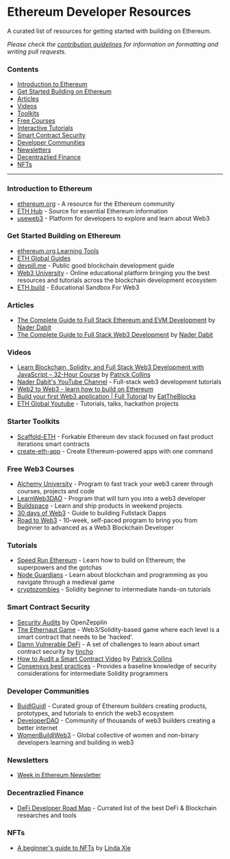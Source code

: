 # Ethereum Developer Resources

A curated list of resources for getting started with building on Ethereum.

*Please check the [contribution guidelines](CONTRIBUTING.md) for information on formatting and writing pull requests.*

### Contents
- [Introduction to Ethereum](#Introduction-to-Ethereum)
- [Get Started Building on Ethereum](#Get-Started-Building-on-Ethereum)
- [Articles](#Articles)
- [Videos](#Videos)
- [Toolkits](#Toolkits)
- [Free Courses](#Free-Courses)
- [Interactive Tutorials](#Interactive-Tutorials)
- [Smart Contract Security](#Smart-Contract-Security)
- [Developer Communities](#Developer-Communities)
- [Newsletters](#Newsletters)
- [Decentrazlied Finance](#Decentrazlied-Finance)
- [NFTs](#NFTs)

---

### Introduction to Ethereum
- [ethereum.org](https://ethereum.org/en/) - A resource for the Ethereum community
- [ETH Hub](https://docs.ethhub.io/) - Source for essential Ethereum information
- [useweb3](https://www.useweb3.xyz/) - Platform for developers to explore and learn about Web3

### Get Started Building on Ethereum
- [ethereum.org Learning Tools](https://ethereum.org/en/developers/learning-tools/)
- [ETH Global Guides](https://ethglobal.com/guides)
- [devpill.me](https://www.devpill.me/) - Public good blockchain development guide
- [Web3 University](https://www.web3.university/) - Online educational platform bringing you the best resources and tutorials across the blockchain development ecosystem
- [ETH.build](https://eth.build/) - Educational Sandbox For Web3

### Articles
- [The Complete Guide to Full Stack Ethereum and EVM Development](https://dev.to/dabit3/the-complete-guide-to-full-stack-ethereum-development-3j13) by [Nader Dabit](https://twitter.com/dabit3)
- [The Complete Guide to Full Stack Web3 Development](https://dev.to/edge-and-node/the-complete-guide-to-full-stack-web3-development-4g74) by [Nader Dabit](https://twitter.com/dabit3)

### Videos
- [Learn Blockchain, Solidity, and Full Stack Web3 Development with JavaScript – 32-Hour Course](https://www.youtube.com/watch?v=gyMwXuJrbJQ&ab_channel=freeCodeCamp.org) by [Patrick Collins](https://twitter.com/PatrickAlphaC)
- [Nader Dabit's YouTube Channel](https://www.youtube.com/c/naderdabit) - Full-stack web3 development tutorials
- [Web2 to Web3 - learn how to build on Ethereum](https://www.youtube.com/playlist?list=PLJz1HruEnenAf80uOfDwBPqaliJkjKg69)
- [Build your first Web3 application | Full Tutorial](https://www.youtube.com/watch?v=0X30BftznSE&ab_channel=EatTheBlocks) by [EatTheBlocks](https://www.youtube.com/c/EatTheBlocks)
- [ETH Global Youtube](https://www.youtube.com/channel/UCfF9ZO8Ug4xk_AJd4aeT5HA) - Tutorials, talks, hackathon projects

### Starter Toolkits
- [Scaffold-ETH](https://github.com/scaffold-eth/scaffold-eth) - Forkable Ethereum dev stack focused on fast product iterations smart contracts
- [create-eth-app](https://github.com/paulrberg/create-eth-app) - Create Ethereum-powered apps with one command

### Free Web3 Courses
- [Alchemy University](https://university.alchemy.com/) - Program to fast track your web3 career through courses, projects and code
- [LearnWeb3DAO](http://learnweb3.io) - Program that will turn you into a web3 developer
- [Buildspace](https://buildspace.so/) - Learn and ship products in weekend projects
- [30 days of Web3](https://www.30daysofweb3.xyz/) - Guide to building Fullstack Dapps
- [Road to Web3](https://www.web3.university/tracks/road-to-web3) - 10-week, self-paced program to bring you from beginner to advanced as a Web3 Blockchain Developer

### Tutorials
- [Speed Run Ethereum](https://speedrunethereum.com/) - Learn how to build on Ethereum; the superpowers and the gotchas
- [Node Guardians](https://nodeguardians.io/) - Learn about blockchain and programming as you navigate through a medieval game
- [cryptozombies](https://cryptozombies.io/en/course) - Solidity beginner to intermediate hands-on tutorials

### Smart Contract Security
- [Security Audits](https://blog.openzeppelin.com/security-audits/) by OpenZepplin
- [The Ethernaut Game](https://ethernaut.openzeppelin.com/) - Web3/Solidity-based game where each level is a smart contract that needs to be 'hacked'.
- [Damn Vulnerable DeFi](https://www.damnvulnerabledefi.xyz/) - A set of challenges to learn about smart contract security by [tincho](https://twitter.com/tinchoabbate)
- [How to Audit a Smart Contract Video](https://www.youtube.com/watch?v=TmZ8gH-toX0&t=490s&ab_channel=PatrickCollins) by [Patrick Collins](https://twitter.com/PatrickAlphaC)
- [Consensys best practices](https://consensys.github.io/smart-contract-best-practices/) - Provides a baseline knowledge of security considerations for intermediate Solidity programmers

### Developer Communities
- [BuidlGuidl](https://buidlguidl.com/) - Curated group of Ethereum builders creating products, prototypes, and tutorials to enrich the web3 ecosystem
- [DeveloperDAO](https://www.developerdao.com/) - Community of thousands of web3 builders creating a better internet
- [WomenBuildlWeb3](https://www.womenbuildweb3.com/) - Global collective of women and non-binary developers learning and building in web3

### Newsletters
- [Week in Ethereum Newsletter](https://weekinethereumnews.com/)

### Decentrazlied Finance
- [DeFi Developer Road Map](https://github.com/OffcierCia/DeFi-Developer-Road-Map) - Currated list of the best DeFi & Blockchain researches and tools

### NFTs
- [A beginner's guide to NFTs](https://linda.mirror.xyz/df649d61efb92c910464a4e74ae213c4cab150b9cbcc4b7fb6090fc77881a95d) by [Linda Xie
](https://twitter.com/ljxie)